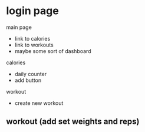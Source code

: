 # login page
  main page
  - link to calories
  - link to workouts
  - maybe some sort of dashboard

calories
- daily counter
- add button


workout
- create new workout




workout (add set weights and reps)
-
